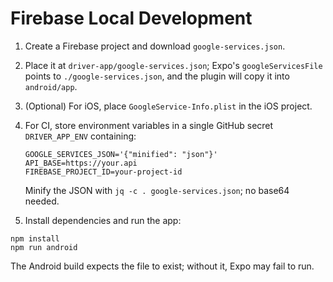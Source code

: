 # Firebase Local Development

1. Create a Firebase project and download `google-services.json`.
2. Place it at `driver-app/google-services.json`; Expo's `googleServicesFile` points to `./google-services.json`, and the plugin will copy it into `android/app`.
3. (Optional) For iOS, place `GoogleService-Info.plist` in the iOS project.
4. For CI, store environment variables in a single GitHub secret `DRIVER_APP_ENV` containing:

   ```
   GOOGLE_SERVICES_JSON='{"minified": "json"}'
   API_BASE=https://your.api
   FIREBASE_PROJECT_ID=your-project-id
   ```

   Minify the JSON with `jq -c . google-services.json`; no base64 needed.
5. Install dependencies and run the app:

```
npm install
npm run android
```

The Android build expects the file to exist; without it, Expo may fail to run.

